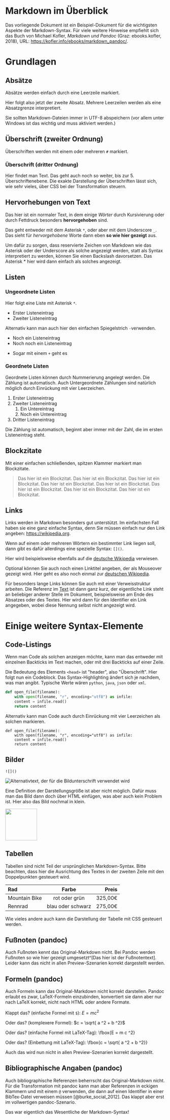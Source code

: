 # Markdown im Überblick

Das vorliegende Dokument ist ein Beispiel-Dokument für die wichtigsten Aspekte der Markdown-Syntax. Für viele weitere Hinweise empfiehlt sich das Buch von Michael Kofler, *Markdown und Pandoc* (Graz: ebooks.kofler, 2018), URL: https://kofler.info/ebooks/markdown_pandoc/.

# Grundlagen

## Absätze

Absätze werden einfach durch eine Leerzeile markiert.

Hier folgt also jetzt der zweite Absatz. Mehrere Leerzeilen werden als eine Absatzgrenze interpretiert.

Sie sollten Markdown-Dateien immer in UTF-8 abspeichern (vor allem unter Windows ist das wichtig und muss aktiviert werden.)


## Überschrift (zweiter Ordnung)

Überschriften werden mit einem oder mehreren `#` markiert.

### Überschrift (dritter Ordnung)

Hier findet man Text. Das geht auch noch so weiter, bis zur 5. Überschriftenebene. Die exakte Darstellung der Überschriften lässt sich, wie sehr vieles, über CSS bei der Transformation steuern.


## Hervorhebungen von Text

Das hier ist ein normaler Text, in dem einige *Wörter* durch Kursivierung oder durch Fettdruck besonders **hervorgehoben** sind.

Das geht entweder mit dem Asterisk `*`, oder aber mit dem Underscore `_`. Das sieht für _hervorgehobene_ Worte dann eben __so wie hier gezeigt__ aus.

Um dafür zu sorgen, dass reservierte Zeichen von Markdown wie das Asterisk oder der Underscore als solche angezeigt werden, statt als Syntax interpretiert zu werden, können Sie einen Backslash davorsetzen. Das Asterisk \* hier wird dann einfach als solches angezeigt.


## Listen

### Ungeordnete Listen

Hier folgt eine Liste mit Asterisk `*`.

* Erster Listeneintrag
* Zweiter Listeneintrag

Alternativ kann man auch hier den einfachen Spiegelstrich `-`verwenden.

- Noch ein Listeneintrag
- Noch noch ein Listeneintrag
+ Sogar mit einem `+` geht es


### Geordnete Listen

Geordnete Listen können durch Nummerierung angelegt werden. Die Zählung ist automatisch. Auch Untergeordnete Zählungen sind natürlich möglich durch Einrückung mit vier Leerzeichen.

1. Erster Listeneintrag
1. Zweiter Listeneintrag
    1. Ein Untereintrag
    1. Noch ein Untereintrag
1. Dritter Listeneintrag

Die Zählung ist automatisch, beginnt aber immer mit der Zahl, die im ersten Listeneintrag steht.


## Blockzitate

Mit einer einfachen schließenden, spitzen Klammer markiert man Blockzitate.

>Das hier ist ein Blockzitat. Das hier ist ein Blockzitat. Das hier ist ein Blockzitat. Das hier ist ein Blockzitat. Das hier ist ein Blockzitat. Das hier ist ein Blockzitat. Das hier ist ein Blockzitat. Das hier ist ein Blockzitat.


## Links

Links werden in Markdown besonders gut unterstützt. Im einfachsten Fall haben sie eine ganz einfache Syntax, denn Sie müssen einfach nur den Link angeben: https://wikipedia.org.

Wenn auf einem oder mehreren Wörtern ein bestimmter Link liegen soll, dann gibt es dafür allerdings eine spezielle Syntax: `[]()`.

Hier wird beispielsweise ebenfalls auf die [deutsche Wikipedia](https://de.wikipedia.org) verwiesen.

Optional können Sie auch noch einen Linktitel angeben, der als Mouseover gezeigt wird. Hier geht es also noch einmal zur [deutschen Wikipedia](https://de.wikipedia.org "Hier entlang!").

Für besonders lange Links können Sie auch mit einer Verweisstruktur arbeiten. Die Referenz im [Text][1] ist dann ganz kurz, der eigentliche Link steht an beliebiger anderer Stelle im Dokument, beispielsweise am Ende des Absatzes oder des Textes. Hier wird dann für den Identifier ein Link angegeben, wobei diese Nennung selbst nicht angezeigt wird.  

[1]: https://de.wikipedia.org


# Einige weitere Syntax-Elemente


## Code-Listings

Wenn man Code als solchen anzeigen möchte, kann man das entweder mit einzelnen Backticks im Text machen, oder mit drei Backticks auf einer Zeile.

Die Bedeutung des Elements `<head>` ist "header", also "Überschrift". Hier folgt nun ein Codeblock. Das Syntax-Highlighting ändert sich je nachdem, was man angibt. Typische Werte wären `python`, `java`, `json` oder `xml`.

```python
def open_file(filename):
    with open(filename, "r", encoding="utf8") as infile:
    content = infile.read()
    return content
```

Alternativ kann man Code auch durch Einrückung mit vier Leerzeichen als solchen markieren.

    def open_file(filename):
        with open(filename, "r", encoding="utf8") as infile:
        content = infile.read()
        return content


## Bilder

`![]()`

![Alternativtext, der für die Bildunterschrift verwendet wird](img/wikidata-logo.png "Titel des Bildes (Mouseover)")

Eine Definition der Darstellungsgröße ist aber nicht möglich. Dafür muss man das Bild dann doch über HTML einfügen, was aber auch kein Problem ist. Hier also das Bild nochmal in klein.

<img src="img/wikidata-logo.png" width="100px"/>


## Tabellen

 Tabellen sind nicht Teil der ursprünglichen Markdown-Syntax. Bitte beachten, dass hier die Ausrichtung des Textes in der zweiten Zeile mit den Doppelpunkten gesteuert wird.

| Rad      |  Farbe  | Preis   |
|:---------|:-------:|--------:|
| Mountain Bike | rot oder grün | 325,00€ |
| Rennrad | blau oder schwarz | 275,00€ |

Wie vieles andere auch kann die Darstellung der Tabelle mit CSS gesteuert werden.


## Fußnoten (pandoc)

Auch Fußnoten kennt das Original-Markdown nicht. Bei Pandoc werden Fußnoten so wie hier gezeigt umgesetzt^[Das hier ist der Fußnotentext]. Leider kann das nicht in allen Preview-Szenarien korrekt dargestellt werden.


## Formeln (pandoc)

Auch Formeln kann das Original-Markdown nicht korrekt darstellen. Pandoc erlaubt es zwar, LaTeX-Formeln einzubinden, konvertiert sie dann aber nur nach LaTeX korrekt, nicht nach HTML oder andere Formate.

Klappt das? (einfache Formel mit `$`): $E = m c ^2$

Oder das? (komplexere Formel): $c = \sqrt{ a ^2 + b ^2}$

Oder das? (einfache Formel mit LaTeX-Tag): \fbox{E = m c ^2}

Oder das? (Einbettung mit LaTeX-Tag): \fbox{c = \sqrt{ a ^2 + b ^2}}

Auch das wird nun nicht in allen Preview-Szenarien korrekt dargestellt.


## Bibliographische Angaben (pandoc)

Auch bibliographische Referenzen beherrscht das Original-Markdown nicht. Für die Transformation mit pandoc kann man aber Referenzen in eckigen Klammern und mit einem `@` verwenden, die dann auf einen Identifier in einer BibTex-Datei verweisen müssen [@burke_social_2012]. Das klappt aber erst im vollwertigen pandoc-Szenario.


Das war eigentlich das Wesentliche der Markdown-Syntax!
